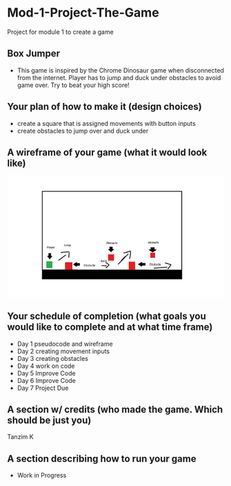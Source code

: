 # Mod-1-Project-The-Game
Project for module 1 to create a game

## Box Jumper
- This game is inspired by the Chrome Dinosaur game when disconnected from the internet.  Player has to jump and duck under obstacles to avoid game over.  Try to beat your high score!
## Your plan of how to make it (design choices)
- create a square that is assigned movements with button inputs
- create obstacles to jump over and duck under

## A wireframe of your game (what it would look like)
![](/images/wireframe.jpg)

## Your schedule of completion (what goals you would like to complete and at what time frame)
- Day 1 pseudocode and wireframe
- Day 2 creating movement inputs
- Day 3 creating obstacles
- Day 4 work on code
- Day 5 Improve Code
- Day 6 Improve Code
- Day 7 Project Due

## A section w/ credits (who made the game. Which should be just you)
Tanzim K

## A section describing how to run your game
- Work in Progress
